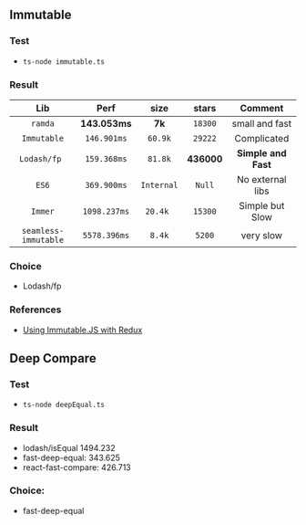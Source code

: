 
## Immutable
### Test
- `ts-node immutable.ts`

### Result

|         Lib          |     Perf      |    size    |   stars    |       Comment       |
| :------------------: | :-----------: | :--------: | :--------: | :-----------------: |
|       `ramda`        | **143.053ms** |   **7k**   |  `18300`   |   small and fast    |
|     `Immutable`      |  `146.901ms`  |  `60.9k`   |  `29222`   |     Complicated     |
|     `Lodash/fp `     |  `159.368ms`  |  `81.8k`   | **436000** | **Simple and Fast** |
|        `ES6`         |  `369.900ms`  | `Internal` |   `Null`   |  No external libs   |
|       `Immer`        | `1098.237ms`  |  `20.4k `  |  `15300`   |   Simple but Slow   |
| `seamless-immutable` | `5578.396ms`  |   `8.4k`   |   `5200`   |      very slow      |

### Choice
- Lodash/fp

### References
- [Using Immutable.JS with Redux](https://redux.js.org/recipes/using-immutablejs-with-redux/)

## Deep Compare
### Test
- `ts-node deepEqual.ts`

### Result

- lodash/isEqual  1494.232
- fast-deep-equal:  343.625
- react-fast-compare:   426.713

### Choice:
- fast-deep-equal